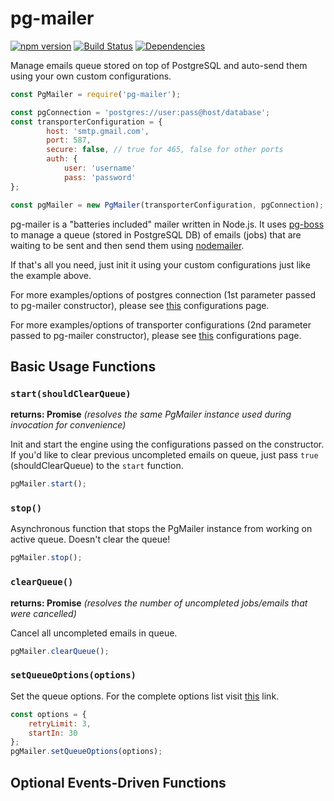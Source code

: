 # pg-mailer

[![npm version](https://badge.fury.io/js/pg-mailer.svg)](https://badge.fury.io/js/pg-mailer)
[![Build Status](https://travis-ci.org/roytz/pg-mailer.svg?branch=master)](https://travis-ci.org/roytz/pg-mailer)
[![Dependencies](https://david-dm.org/roytz/pg-mailer.svg)](https://david-dm.org/roytz/pg-mailer)

Manage emails queue stored on top of PostgreSQL and auto-send them using your own custom configurations.

```js
const PgMailer = require('pg-mailer');

const pgConnection = 'postgres://user:pass@host/database';
const transporterConfiguration = {
        host: 'smtp.gmail.com',
        port: 587,
        secure: false, // true for 465, false for other ports
        auth: {
            user: 'username'
            pass: 'password'
};

const pgMailer = new PgMailer(transporterConfiguration, pgConnection);
```

pg-mailer is a "batteries included" mailer written in Node.js. It uses [pg-boss](https://github.com/timgit/pg-boss) to manage a queue (stored in PostgreSQL DB) of emails (jobs) that are waiting to be sent and then send them using [nodemailer](https://github.com/nodemailer/nodemailer).

If that's all you need, just init it using your custom configurations just like the example above.

For more examples/options of postgres connection (1st parameter passed to pg-mailer constructor), please see [this](https://github.com/timgit/pg-boss/blob/master/docs/usage.md#newconnectionstring) configurations page.

For more examples/options of transporter configurations (2nd parameter passed to pg-mailer constructor), please see [this](https://nodemailer.com/smtp/#examples) configurations page.

## Basic Usage Functions

### `start(shouldClearQueue)`

**returns: Promise** *(resolves the same PgMailer instance used during invocation for convenience)*

Init and start the engine using the configurations passed on the constructor. If you'd like to clear previous uncompleted emails on queue, just pass `true` (shouldClearQueue) to the `start` function.

```js
pgMailer.start();
```

### `stop()`

Asynchronous function that stops the PgMailer instance from working on active queue. Doesn't clear the queue!

```js
pgMailer.stop();
```

### `clearQueue()`

**returns: Promise** *(resolves the number of uncompleted jobs/emails that were cancelled)*

Cancel all uncompleted emails in queue.

```js
pgMailer.clearQueue();
```

### `setQueueOptions(options)`

Set the queue options. For the complete options list visit [this](https://github.com/timgit/pg-boss/blob/master/docs/configuration.md#publish-options) link.

```js
const options = {
	retryLimit: 3,
	startIn: 30
};
pgMailer.setQueueOptions(options);
```

## Optional Events-Driven Functions
